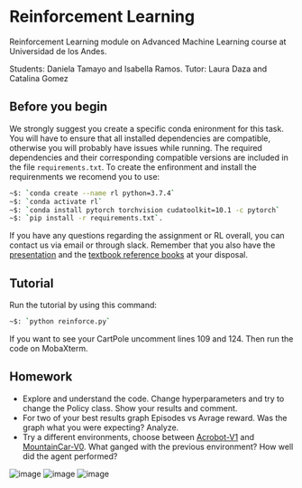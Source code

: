 # Reinforcement Learning
Reinforcement Learning module on Advanced Machine Learning course at Universidad de los Andes.

Students: Daniela Tamayo and Isabella Ramos.
Tutor: Laura Daza and Catalina Gomez


## Before you begin
We strongly suggest you create a specific conda enironment for this task. 
You will have to ensure that all installed dependencies are compatible, otherwise you will probably have issues while running.
The required dependencies and their corresponding compatible versions are included in the file `requirements.txt`. To create the enfironment and install the requirenments we recomend you to use:

```bash
~$: `conda create --name rl python=3.7.4`
~$: `conda activate rl`
~$: `conda install pytorch torchvision cudatoolkit=10.1 -c pytorch`
~$: `pip install -r requirements.txt`.
```

If you have any questions regarding the assignment or RL overall, you can contact us via email or through slack. Remember that you also have the [presentation](RL.pdf) and the [textbook reference books](https://drive.google.com/drive/folders/1bDjUuXlv1xeuA2hJ1TjyjH6WJmZOPTR9?usp=sharing) at your disposal.

## Tutorial
Run the tutorial by using this command: 
```bash
~$: `python reinforce.py`
```
If you want to see your CartPole uncomment lines 109 and 124. Then run the code on MobaXterm.

## Homework
- Explore and understand the code. Change hyperparameters and try to change the Policy class. Show your results and comment. 
- For two of your best results graph Episodes vs Avrage reward. Was the graph what you were expecting? Analyze. 
- Try a different environments, choose between [Acrobot-V1](http://gym.openai.com/envs/Acrobot-v1/) and [MountainCar-V0](http://gym.openai.com/envs/MountainCar-v0/). What ganged with the previous environment? How well did the agent performed? 

![image](https://user-images.githubusercontent.com/66916962/92253564-45fd7e00-ee95-11ea-909e-8e4550f8fa47.png)
![image](https://user-images.githubusercontent.com/66916962/92252701-35003d00-ee94-11ea-9099-3d40c565ec11.png)
![image](https://user-images.githubusercontent.com/66916962/92280025-24fd5300-eebe-11ea-8654-f08541bd0cc3.png)
